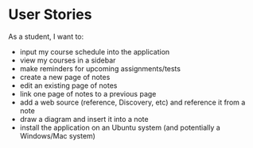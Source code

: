 User Stories
============

As a student, I want to:
- input my course schedule into the application
- view my courses in a sidebar
- make reminders for upcoming assignments/tests
- create a new page of notes
- edit an existing page of notes
- link one page of notes to a previous page
- add a web source (reference, Discovery, etc) and reference it from a note
- draw a diagram and insert it into a note
- install the application on an Ubuntu system (and potentially a Windows/Mac system)

